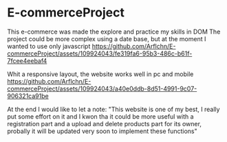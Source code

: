 # E-commerceProject
This e-commerce was made the explore and practice my skills in DOM
The project could be more complex using a date base, but at the moment
I wanted to use only javascript
https://github.com/Arflchn/E-commerceProject/assets/109924043/fe319fa6-95b3-486c-b61f-7fcee4eebaf4

Whit a responsive layout, the website works well in pc and mobile
https://github.com/Arflchn/E-commerceProject/assets/109924043/a40e0ddb-8d51-4991-9c07-906321ca91be

At the end I would like to let a note:
"This website is one of my best, I really put some effort on it
and I kwon tha it could be more useful with a registration part
and a upload and delete products part for its owner, probally
it will be updated very soon to implement these functions"
